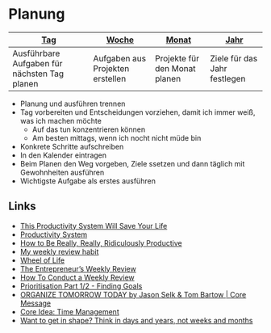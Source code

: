 # Planung

| [Tag](./tag) | [Woche](./woche) | [Monat](./monat) | [Jahr](./jahr) |
| --- | ----- | ----- | ---- |
| Ausführbare Aufgaben für nächsten Tag planen | Aufgaben aus Projekten erstellen | Projekte für den Monat planen | Ziele für das Jahr festlegen

- Planung und ausführen trennen
- Tag vorbereiten und Entscheidungen vorziehen, damit ich immer weiß, was ich machen möchte
    + Auf das tun konzentrieren können
    + Am besten mittags, wenn ich nocht nicht müde bin
- Konkrete Schritte aufschreiben
- In den Kalender eintragen
- Beim Planen den Weg vorgeben, Ziele ssetzen und dann täglich mit Gewohnheiten ausführen
- Wichtigste Aufgabe als erstes ausführen

## Links

- [This Productivity System Will Save Your Life](https://www.youtube.com/watch?v=8n2vL2I__WY&feature=share)
- [Productivity System](https://jmulholland.com/cascading-productivity-system/)
- [How to Be Really, Really, Ridiculously Productive](https://www.nateliason.com/blog/productive)
- [My weekly review habit](https://www.benkuhn.net/weekly/)
- [Wheel of Life](https://www.startofhappiness.com/wheel-of-life-a-self-assessment-tool/)
- [The Entrepreneur’s Weekly Review](https://taylorpearson.me/weeklyreview/)
- [How To Conduct a Weekly Review](https://minafi.com/weekly-review)
- [Prioritisation Part 1/2 - Finding Goals](https://www.neelnanda.io/blog/prioritisation)
- [ORGANIZE TOMORROW TODAY by Jason Selk & Tom Bartow | Core Message](https://www.youtube.com/watch?v=yRLEr69qPd4)
- [Core Idea: Time Management](https://www.youtube.com/watch?v=dOQpZlZuySE)
- [Want to get in shape? Think in days and years, not weeks and months](https://www.youtube.com/watch?v=ieY_8ZL0v78)